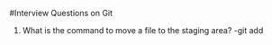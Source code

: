 #Interview Questions on Git
1. What is the command to move a file to the staging area?
-git add <file-name>
